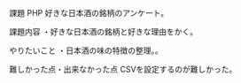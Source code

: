 課題 PHP
好きな日本酒の銘柄のアンケート。

課題内容
・好きな日本酒の銘柄と好きな理由をかく。

やりたいこと
・日本酒の味の特徴の整理。。

難しかった点・出来なかった点
CSVを設定するのが難しかった。

